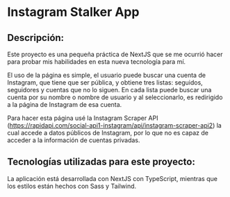 # Instagram Stalker App

## Descripción:

Este proyecto es una pequeña práctica de NextJS que se me ocurrió hacer para probar mis habilidades en esta nueva tecnología para mí.

El uso de la página es simple, el usuario puede buscar una cuenta de Instagram, que tiene que ser pública, y obtiene tres listas: seguidos, seguidores y cuentas que no lo siguen. En cada lista puede buscar una cuenta por su nombre o nombre de usuario y al seleccionarlo, es redirigido a la página de Instagram de esa cuenta.

Para hacer esta página usé la Instagram Scraper API (https://rapidapi.com/social-api1-instagram/api/instagram-scraper-api2) la cual accede a datos públicos de Instagram, por lo que no es capaz de acceder a la información de cuentas privadas.

## Tecnologías utilizadas para este proyecto:

La aplicación está desarrollada con NextJS con TypeScript, mientras que los estilos están hechos con Sass y Tailwind.
